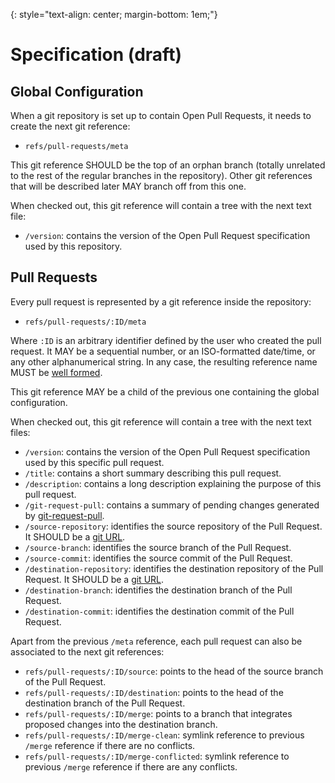 
{: style="text-align: center; margin-bottom: 1em;"}
# Specification (draft)


## Global Configuration

When a git repository is set up to contain Open Pull Requests, it needs to
create the next git reference:

- `refs/pull-requests/meta`

This git reference SHOULD be the top of an orphan branch (totally unrelated to
the rest of the regular branches in the repository). Other git references that
will be described later MAY branch off from this one.

When checked out, this git reference will contain a tree with the next text
file:

- `/version`: contains the version of the Open Pull Request specification used
  by this repository.


## Pull Requests

Every pull request is represented by a git reference inside the repository:

- `refs/pull-requests/:ID/meta`

Where `:ID` is an arbitrary identifier defined by the user who created the pull
request. It MAY be a sequential number, or an ISO-formatted date/time, or any
other alphanumerical string. In any case, the resulting reference name MUST be
[well formed](https://git-scm.com/docs/git-check-ref-format).

This git reference MAY be a child of the previous one containing the global
configuration.

When checked out, this git reference will contain a tree with the next text
files:

- `/version`: contains the version of the Open Pull Request specification used
  by this specific pull request.
- `/title`: contains a short summary describing this pull request.
- `/description`: contains a long description explaining the purpose of this
  pull request.
- `/git-request-pull`: contains a summary of pending changes generated by
  [git-request-pull](https://git-scm.com/docs/git-request-pull).
- `/source-repository`: identifies the source repository of the Pull Request. It
  SHOULD be a [git URL](https://git-scm.com/docs/git-clone#URLS).
- `/source-branch`: identifies the source branch of the Pull Request.
- `/source-commit`: identifies the source commit of the Pull Request.
- `/destination-repository`: identifies the destination repository of the Pull
  Request. It SHOULD be a [git URL](https://git-scm.com/docs/git-clone#URLS).
- `/destination-branch`: identifies the destination branch of the Pull Request.
- `/destination-commit`: identifies the destination commit of the Pull Request.

Apart from the previous `/meta` reference, each pull request can also be
associated to the next git references:

- `refs/pull-requests/:ID/source`: points to the head of the source branch of
  the Pull Request.
- `refs/pull-requests/:ID/destination`: points to the head of the destination
  branch of the Pull Request.
- `refs/pull-requests/:ID/merge`: points to a branch that integrates
  proposed changes into the destination branch.
- `refs/pull-requests/:ID/merge-clean`: symlink reference to previous `/merge`
  reference if there are no conflicts.
- `refs/pull-requests/:ID/merge-conflicted`: symlink reference to previous
  `/merge` reference if there are any conflicts.
